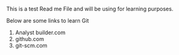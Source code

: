 This is a test Read me File and will be using for learning purposes.

Below are some links to learn Git
1. Analyst builder.com
2. github.com
3. git-scm.com
